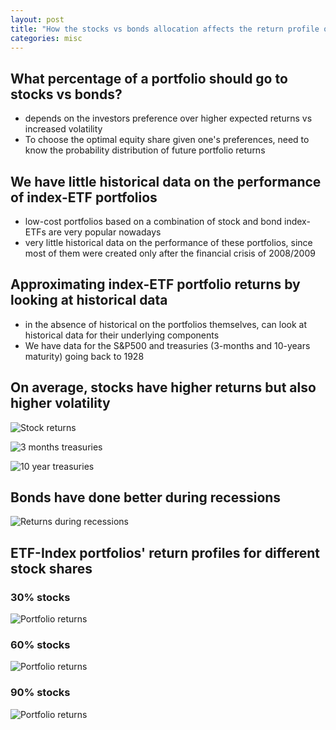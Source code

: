 ```yaml
---
layout: post
title: "How the stocks vs bonds allocation affects the return profile of a simple index-ETF portfolio"
categories: misc
---
```


## What percentage of a portfolio should go to stocks vs bonds?
- depends on the investors preference over higher expected returns vs increased volatility
- To choose the optimal equity share given one's preferences, need to know the probability distribution of future portfolio returns

## We have little historical data on the performance of index-ETF portfolios
- low-cost portfolios based on a combination of stock and bond index-ETFs are very
    popular nowadays
- very little historical data on the performance of these portfolios, since most of them
    were created only after the financial crisis of 2008/2009

## Approximating index-ETF portfolio returns by looking at historical data
- in the absence of historical on the portfolios themselves, can look at historical data
    for their underlying components
- We have data for the S&P500 and treasuries (3-months and 10-years maturity) going back
    to 1928

## On average, stocks have higher returns but also higher volatility
![Stock returns](/assets/plots/return_histogramm_S&P500.png)

![3 months treasuries](/assets/plots/return_histogramm_3-months_treasuries.png)

![10 year treasuries](/assets/plots/return_histogramm_10-year_treasuries.png)
## Bonds have done better during recessions


![Returns during recessions](/assets/plots/returns_during_recessions.png)
## ETF-Index portfolios' return profiles for different stock shares
### 30% stocks
![Portfolio returns](/assets/plots/portfolio_returns_30.png)
### 60% stocks
![Portfolio returns](/assets/plots/portfolio_returns_60.png)
### 90% stocks
![Portfolio returns](/assets/plots/portfolio_returns_90.png)
